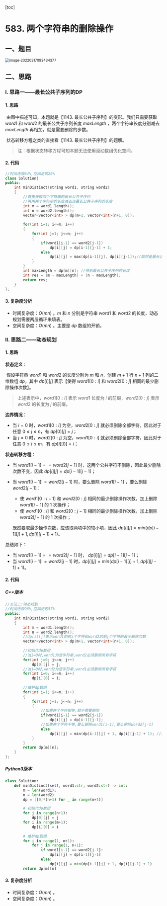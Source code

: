 [toc]

# 583. 两个字符串的删除操作

## 一、题目

<img src="C:\Users\hongdou\AppData\Roaming\Typora\typora-user-images\image-20220317093434377.png" alt="image-20220317093434377" style="zoom:80%;" />

## 二、思路

### I. 思路一——最长公共子序列的DP

#### 1. 思路

​	由图中描述可知，本题就是【1143. 最长公共子序列】的变形。我们只需要获取 $word1$ 和 $word2$ 的最长公共子序列长度 $maxLength$ ，两个字符串长度分别减去 $maxLength$ 再相加，就是需要删除的步数。

​	状态转移方程之类的直接看【1143. 最长公共子序列】的题解。

> 注：根据状态转移方程可知本题无法使用滚动数组优化空间。

#### 2. 代码

```C++
//时间击败64%,空间击败26% 
class Solution{
public:
	int minDistinct(string word1, string word2)
	{
		//首先获取两个字符串的最长公共子序列
		//再用两个字符串的长度减去该最长公共子序列的长度
		int m = word1.length();
		int n = word2.length();
		vector<vector<int> > dp(m+1, vector<int>(n+1, 0));
		
		for(int i=1; i<=m; i++)
		{
			for(int j=1; j<=n; j++)
			{
				if(word1[i-1] == word2[j-1])
					dp[i][j] = dp[i-1][j-1] + 1;
				else
					dp[i][j] = max(dp[i-1][j], dp[i][j-1]);//既然是最长公共子序列,取的必然是最大值
			}
		}
		int maxLength = dp[m][n]; //得到最长公共子序列的长度
		int res = (m - maxLength) + (n - maxLength);
		return res; 
	}
};
```

#### 3. 复杂度分析

* 时间复杂度：$O(mn)$ 。$m$ 和 $n$ 分别是字符串 $word1$ 和 $word2$ 的长度，动态规划需要两层循环来填表。
* 空间复杂度：$O(mn)$ 。主要是 $dp$ 数组的开销。

### II. 思路二——动态规划

#### 1. 思路

**状态定义**：

​	假设字符串 $word1$ 和 $word2$ 的长度分别为 $m$ 和 $n$，创建 $m+1$ 行 $n+1$ 列的二维数组 $dp$，其中 $dp[i][j]$ 表示【使得 $word1[0:i]$ 和 $word2[0:j]$ 相同的最少删除操作次数】。

> 上述表示中，$word1[0:i]$ 表示 $word1$ 长度为 $i$ 的前缀，$word2[0:j]$ 表示 $word2$ 的长度为 $j$ 的前缀。

**边界情况**：

* 当 $i=0$ 时，$word1[0:i]$ 为空，$word2[0:j]$ 就必须删除全部字符，因此对于任意 $0\leqslant j\leqslant n$，有 $dp[0][j]=j$；
* 当 $j=0$ 时，$word2[0:j]$ 为空，$word1[0:i]$ 就必须删除全部字符，因此对于任意 $0\leqslant i\leqslant m$，有 $dp[i][0]=i$；

**状态转移方程**：

* 当 $word1[i-1]==word2[j-1]$ 时，这两个公共字符不删除，因此最少删除次数不变，因此 $dp[i][j]=dp[i-1][j-1]$；

* 当 $word1[i-1]!=word2[j-1]$ 时，要么删除 $word1[i-1]$ ，要么删除 $word2[j-1]$：

  * 使 $word1[0:i-1]$ 和 $word2[0:j]$ 相同的最少删除操作次数，加上删除 $word1[i-1]$ 的 $1$ 次操作；
  * 使 $word1[0:i]$ 和 $word2[0:j-1]$ 相同的最少删除操作次数，加上删除 $word2[j-1]$ 的 $1$ 次操作；

  既然要取最少操作次数，应该取两项中的较小项，因此 $dp[i][j]=min(dp[i-1][j]+1,dp[i][j-1]+1)$。

总结如下：

* 当 $word1[i-1]==word2[j-1]$ 时， $dp[i][j]=dp[i-1][j-1]$；
* 当 $word1[i-1]!=word2[j-1]$ 时，$dp[i][j]=min(dp[i-1][j]+1,dp[i][j-1]+1)$。

#### 2. 代码

##### C++版本

```C++
//方法二:动态规划
//时间击败96%,空间击败57% 
public:
	int minDistinct(string word1, string word2)
	{
		int m = word1.length();
		int n = word2.length();
		//dp[i][j]表示word1的前i个字符和word2的前j个字符的最少删除次数 
		vector<vector<int> > dp(m+1, vector<int>(n+1, 0));
		
		//初始化dp数组
		//当i=0时,word1为空字符串,word2必须删除所有字符
		for(int j=0; j<=n; j++)
			dp[0][j] = j;
		//当j=0时,word2为空字符串,word1必须删除所有字符
		for(int i=0; i<=m; i++)
			dp[i][0] = i; 
			
		//维护dp数组
		for(int i=1; i<=m; i++)
		{
			for(int j=1; j<=n; j++)
			{
				//如果两个字符相等,就不需要删除 
				if(word1[i-1] == word2[j-1])
					dp[i][j] = dp[i-1][j-1];
				//如果两个字符不等,要么删除word1[i-1],要么删除word2[j-1]
				else
					dp[i][j] = min(dp[i-1][j] + 1, dp[i][j-1] + 1); //既然是最少删除次数,取的必然是最小值 
			}
		} 
		return dp[m][n];
	}
};

```

##### Python3版本

```python
class Solution:
    def minDistinct(self, word1:str, word2:str) -> int:
        m = len(word1);
        n = len(word2)
        dp = [[0]*(n+1) for _ in range(m+1)]

        # 初始化dp数组
        for j in range(n+1):
            dp[0][j] = j
        for i in range(m+1):
            dp[i][0] = i
        
        # 维护dp数组
        for i in range(1, m+1):
            for j in range(1, n+1):
                if word1[i-1] == word2[j-1]:
                    dp[i][j] = dp[i-1][j-1]
                else:
                    dp[i][j] = min(dp[i-1][j] + 1, dp[i][j-1] + 1)
        return dp[m][n] 
```

#### 3. 复杂度分析

* 时间复杂度：$O(mn)$ 。
* 空间复杂度：$O(mn)$ 。











